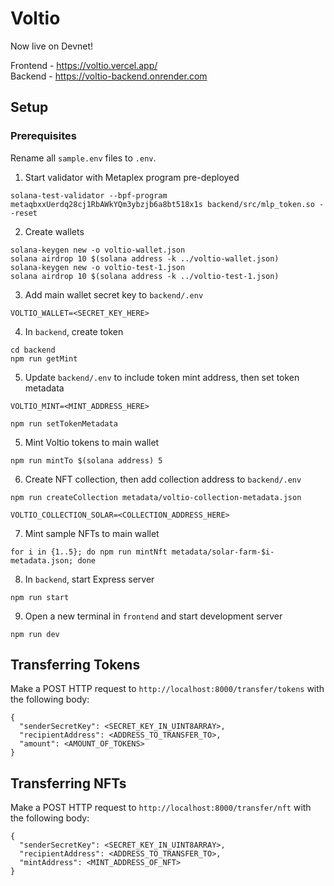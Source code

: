# Voltio

Now live on Devnet!

Frontend - https://voltio.vercel.app/  
Backend - https://voltio-backend.onrender.com

## Setup

### Prerequisites

Rename all `sample.env` files to `.env`.

1. Start validator with Metaplex program pre-deployed

```
solana-test-validator --bpf-program metaqbxxUerdq28cj1RbAWkYQm3ybzjb6a8bt518x1s backend/src/mlp_token.so --reset
```

2. Create wallets

```
solana-keygen new -o voltio-wallet.json
solana airdrop 10 $(solana address -k ../voltio-wallet.json)
solana-keygen new -o voltio-test-1.json
solana airdrop 10 $(solana address -k ../voltio-test-1.json)
```

3. Add main wallet secret key to `backend/.env`

```
VOLTIO_WALLET=<SECRET_KEY_HERE>
```

4. In `backend`, create token

```
cd backend
npm run getMint
```

5. Update `backend/.env` to include token mint address, then set token metadata

```
VOLTIO_MINT=<MINT_ADDRESS_HERE>
```

```
npm run setTokenMetadata
```

5. Mint Voltio tokens to main wallet

```
npm run mintTo $(solana address) 5
```

6. Create NFT collection, then add collection address to `backend/.env`

```
npm run createCollection metadata/voltio-collection-metadata.json
```

```
VOLTIO_COLLECTION_SOLAR=<COLLECTION_ADDRESS_HERE>
```

7. Mint sample NFTs to main wallet

```
for i in {1..5}; do npm run mintNft metadata/solar-farm-$i-metadata.json; done
```

8. In `backend`, start Express server

```
npm run start
```

9. Open a new terminal in `frontend` and start development server

```
npm run dev
```

## Transferring Tokens

Make a POST HTTP request to `http://localhost:8000/transfer/tokens` with the following body:

```
{
  "senderSecretKey": <SECRET_KEY_IN_UINT8ARRAY>,
  "recipientAddress": <ADDRESS_TO_TRANSFER_TO>,
  "amount": <AMOUNT_OF_TOKENS>
}
```

## Transferring NFTs

Make a POST HTTP request to `http://localhost:8000/transfer/nft` with the following body:

```
{
  "senderSecretKey": <SECRET_KEY_IN_UINT8ARRAY>,
  "recipientAddress": <ADDRESS_TO_TRANSFER_TO>,
  "mintAddress": <MINT_ADDRESS_OF_NFT>
}
```
